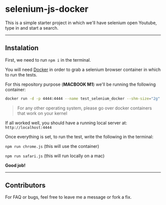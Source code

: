 # selenium-js-docker

This is a simple starter project in which we'll have selenium open Youtube, type in and start a search.

<hr>

## Instalation

First, we need to run `npm i` in the terminal.

You will need [Docker](https://www.docker.com/products/docker-desktop/) in order to grab a selenium browser container in which to run the tests.

For this repository purpose (**MACBOOK M1**) we'll be running the following container:

```bash
docker run -d -p 4444:4444 --name test_selenium_docker --shm-size="2g" seleniarm/standalone-chromium:4.1.2-20220227
```

> For any other operating system, please go over docker containers that work on your kernel

If all worked well, you should have a running local server at:
`http://localhost:4444`

Once everything is set, to run the test, write the following in the terminal:

`npm run chrome.js` (this will use the container)

`npm run safari.js` (this will run locally on a mac)

**Good job!**

<hr>

## Contributors
For FAQ or bugs, feel free to leave me a message or fork a fix.
